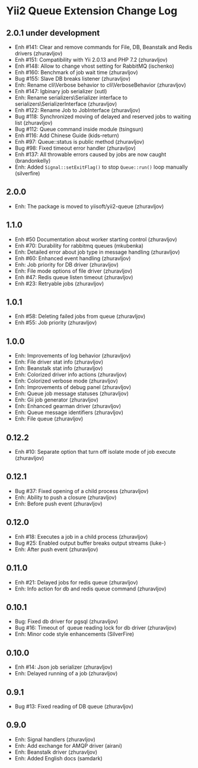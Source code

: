 Yii2 Queue Extension Change Log
===============================

## 2.0.1 under development

- Enh #141: Clear and remove commands for File, DB, Beanstalk and Redis drivers (zhuravljov)
- Enh #151: Compatibility with Yii 2.0.13 and PHP 7.2 (zhuravljov)
- Enh #148: Allow to change vhost setting for RabbitMQ (ischenko)
- Enh #160: Benchmark of job wait time (zhuravljov)
- Bug #155: Slave DB breaks listener (zhuravljov)
- Enh: Rename cli\Verbose behavior to cli\VerboseBehavior (zhuravljov)
- Enh #147: Igbinary job serializer (xutl)
- Enh: Rename serializers\Serializer interface to serializers\SerializerInterface (zhuravljov)
- Enh #122: Rename Job to JobInterface (zhuravljov)
- Bug #118: Synchronized moving of delayed and reserved jobs to waiting list (zhuravljov)
- Bug #112: Queue command inside module (tsingsun)
- Enh #116: Add Chinese Guide (kids-return)
- Enh #97: Queue::status is public method (zhuravljov)
- Bug #98: Fixed timeout error handler (zhuravljov)
- Enh #137: All throwable errors caused by jobs are now caught (brandonkelly)
- Enh: Added `Signal::setExitFlag()` to stop `Queue::run()` loop manually (silverfire)

## 2.0.0

- Enh: The package is moved to yiisoft/yii2-queue (zhuravljov)

## 1.1.0

- Enh #50 Documentation about worker starting control (zhuravljov)
- Enh #70: Durability for rabbitmq queues (mkubenka)
- Enh: Detailed error about job type in message handling (zhuravljov)
- Enh #60: Enhanced event handling (zhuravljov)
- Enh: Job priority for DB driver (zhuravljov)
- Enh: File mode options of file driver (zhuravljov)
- Enh #47: Redis queue listen timeout (zhuravljov)
- Enh #23: Retryable jobs (zhuravljov)

## 1.0.1

- Enh #58: Deleting failed jobs from queue (zhuravljov)
- Enh #55: Job priority (zhuravljov)

## 1.0.0

- Enh: Improvements of log behavior (zhuravljov)
- Enh: File driver stat info (zhuravljov)
- Enh: Beanstalk stat info (zhuravljov)
- Enh: Colorized driver info actions (zhuravljov)
- Enh: Colorized verbose mode (zhuravljov)
- Enh: Improvements of debug panel (zhuravljov)
- Enh: Queue job message statuses (zhuravljov)
- Enh: Gii job generator (zhuravljov)
- Enh: Enhanced gearman driver (zhuravljov)
- Enh: Queue message identifiers (zhuravljov)
- Enh: File queue (zhuravljov)

## 0.12.2

- Enh #10: Separate option that turn off isolate mode of job execute (zhuravljov)

## 0.12.1

- Bug #37: Fixed opening of a child process (zhuravljov)
- Enh: Ability to push a closure (zhuravljov)
- Enh: Before push event (zhuravljov)

## 0.12.0

- Enh #18: Executes a job in a child process (zhuravljov)
- Bug #25: Enabled output buffer breaks output streams (luke-)
- Enh: After push event (zhuravljov)

## 0.11.0

- Enh #21: Delayed jobs for redis queue (zhuravljov)
- Enh: Info action for db and redis queue command (zhuravljov)

## 0.10.1

- Bug: Fixed db driver for pgsql (zhuravljov)
- Bug #16: Timeout of  queue reading lock for db driver (zhuravljov)
- Enh: Minor code style enhancements (SilverFire)

## 0.10.0

- Enh #14: Json job serializer (zhuravljov)
- Enh: Delayed running of a job (zhuravljov)

## 0.9.1

- Bug #13: Fixed reading of DB queue (zhuravljov)

## 0.9.0

- Enh: Signal handlers (zhuravljov)
- Enh: Add exchange for AMQP driver (airani)
- Enh: Beanstalk driver (zhuravljov)
- Enh: Added English docs (samdark)
